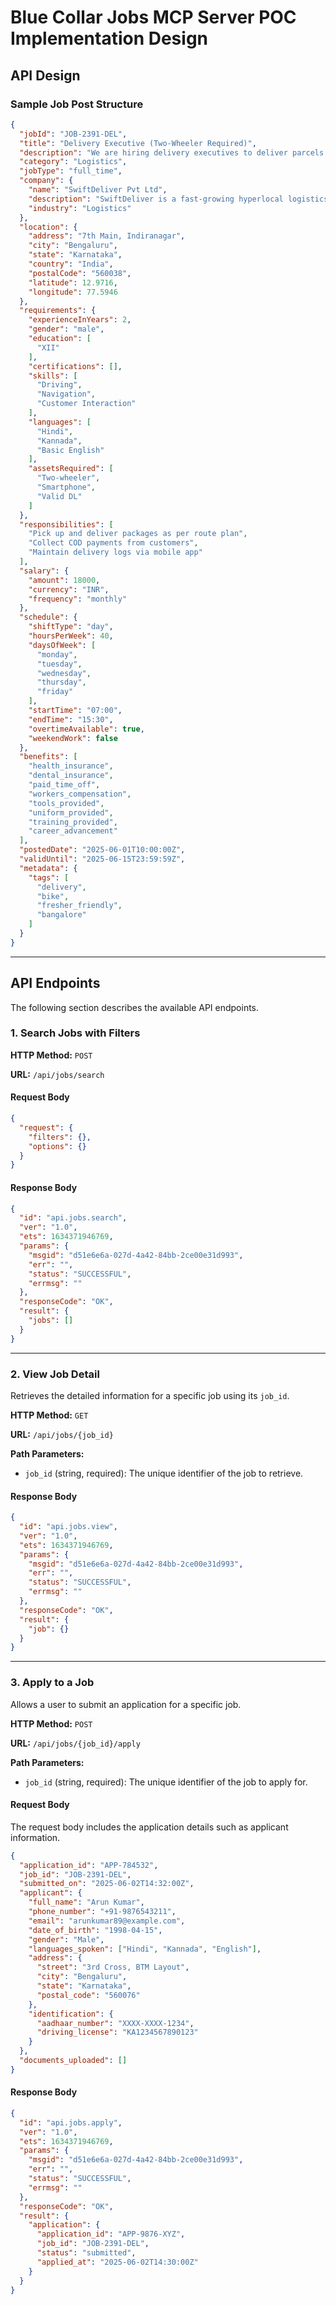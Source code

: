 # Blue Collar Jobs MCP Server POC Implementation Design

## API Design

### Sample Job Post Structure

```json
{
  "jobId": "JOB-2391-DEL",
  "title": "Delivery Executive (Two-Wheeler Required)",
  "description": "We are hiring delivery executives to deliver parcels across Bengaluru city. Applicants must own a two-wheeler and a valid driving license.",
  "category": "Logistics",
  "jobType": "full_time",
  "company": {
    "name": "SwiftDeliver Pvt Ltd",
    "description": "SwiftDeliver is a fast-growing hyperlocal logistics startup providing 2-hour delivery across metros.",
    "industry": "Logistics"
  },
  "location": {
    "address": "7th Main, Indiranagar",
    "city": "Bengaluru",
    "state": "Karnataka",
    "country": "India",
    "postalCode": "560038",
    "latitude": 12.9716,
    "longitude": 77.5946
  },
  "requirements": {
    "experienceInYears": 2,
    "gender": "male",
    "education": [
      "XII"
    ],
    "certifications": [],
    "skills": [
      "Driving",
      "Navigation",
      "Customer Interaction"
    ],
    "languages": [
      "Hindi",
      "Kannada",
      "Basic English"
    ],
    "assetsRequired": [
      "Two-wheeler",
      "Smartphone",
      "Valid DL"
    ]
  },
  "responsibilities": [
    "Pick up and deliver packages as per route plan",
    "Collect COD payments from customers",
    "Maintain delivery logs via mobile app"
  ],
  "salary": {
    "amount": 18000,
    "currency": "INR",
    "frequency": "monthly"
  },
  "schedule": {
    "shiftType": "day",
    "hoursPerWeek": 40,
    "daysOfWeek": [
      "monday",
      "tuesday",
      "wednesday",
      "thursday",
      "friday"
    ],
    "startTime": "07:00",
    "endTime": "15:30",
    "overtimeAvailable": true,
    "weekendWork": false
  },
  "benefits": [
    "health_insurance",
    "dental_insurance",
    "paid_time_off",
    "workers_compensation",
    "tools_provided",
    "uniform_provided",
    "training_provided",
    "career_advancement"
  ],
  "postedDate": "2025-06-01T10:00:00Z",
  "validUntil": "2025-06-15T23:59:59Z",
  "metadata": {
    "tags": [
      "delivery",
      "bike",
      "fresher_friendly",
      "bangalore"
    ]
  }
}
```

---

## API Endpoints

The following section describes the available API endpoints.

### 1. Search Jobs with Filters

**HTTP Method:** `POST`

**URL:** `/api/jobs/search`

#### Request Body

```json
{
  "request": {
    "filters": {},
    "options": {}
  }
}
```

#### Response Body

```json
{
  "id": "api.jobs.search",
  "ver": "1.0",
  "ets": 1634371946769,
  "params": {
    "msgid": "d51e6e6a-027d-4a42-84bb-2ce00e31d993",
    "err": "",
    "status": "SUCCESSFUL",
    "errmsg": ""
  },
  "responseCode": "OK",
  "result": {
    "jobs": []
  }
}
```

---

### 2. View Job Detail

Retrieves the detailed information for a specific job using its `job_id`.

**HTTP Method:** `GET`

**URL:** `/api/jobs/{job_id}`

**Path Parameters:**
- `job_id` (string, required): The unique identifier of the job to retrieve.

#### Response Body

```json
{
  "id": "api.jobs.view",
  "ver": "1.0",
  "ets": 1634371946769,
  "params": {
    "msgid": "d51e6e6a-027d-4a42-84bb-2ce00e31d993",
    "err": "",
    "status": "SUCCESSFUL",
    "errmsg": ""
  },
  "responseCode": "OK",
  "result": {
    "job": {}
  }
}
```

---

### 3. Apply to a Job

Allows a user to submit an application for a specific job.

**HTTP Method:** `POST`

**URL:** `/api/jobs/{job_id}/apply`

**Path Parameters:**
- `job_id` (string, required): The unique identifier of the job to apply for.

#### Request Body
The request body includes the application details such as applicant information.

```json
{
  "application_id": "APP-784532",
  "job_id": "JOB-2391-DEL",
  "submitted_on": "2025-06-02T14:32:00Z",
  "applicant": {
    "full_name": "Arun Kumar",
    "phone_number": "+91-9876543211",
    "email": "arunkumar89@example.com",
    "date_of_birth": "1998-04-15",
    "gender": "Male",
    "languages_spoken": ["Hindi", "Kannada", "English"],
    "address": {
      "street": "3rd Cross, BTM Layout",
      "city": "Bengaluru",
      "state": "Karnataka",
      "postal_code": "560076"
    },
    "identification": {
      "aadhaar_number": "XXXX-XXXX-1234",
      "driving_license": "KA1234567890123"
    }
  },
  "documents_uploaded": []
}
```

#### Response Body

```json
{
  "id": "api.jobs.apply",
  "ver": "1.0",
  "ets": 1634371946769,
  "params": {
    "msgid": "d51e6e6a-027d-4a42-84bb-2ce00e31d993",
    "err": "",
    "status": "SUCCESSFUL",
    "errmsg": ""
  },
  "responseCode": "OK",
  "result": {
    "application": {
      "application_id": "APP-9876-XYZ",
      "job_id": "JOB-2391-DEL",
      "status": "submitted",
      "applied_at": "2025-06-02T14:30:00Z"
    }
  }
}
```



